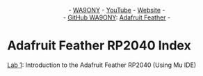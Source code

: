 <P align="center"> - <A HREF="https://www.qrz.com/db/WA9ONY">WA9ONY</A> - <A HREF="https://www.youtube.com/user/DavidAHaworth">YouTube</A> - <A HREF="http://www.stargazing.net/david/index.html">Website</A> -<BR>
- <A HREF="https://github.com/WA9ONY">GitHub WA9ONY</A>: 
<A HREF="https://github.com/WA9ONY/Adafruit-Feather/tree/main">Adafruit Feather</A> - 
</P>  

# Adafruit Feather RP2040 Index

[Lab 1](https://github.com/WA9ONY/Adafruit-Feather/tree/main/Feather-RP2040/Lab01): Introduction to the Adafruit Feather RP2040 (Using Mu IDE)

